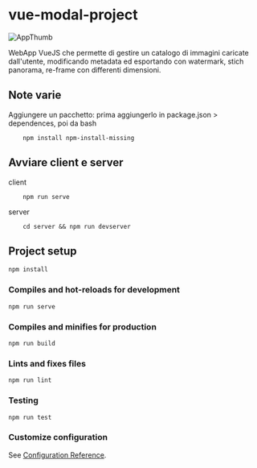 # vue-modal-project

![AppThumb](https://github.com/lucaBazza/Image-Toolkit-WebApp/blob/testing/src/assets/Thumbnail-ImageToolkitApp-v0.heic?raw=true)

WebApp VueJS che permette di gestire un catalogo di immagini caricate dall'utente, modificando metadata ed esportando con watermark, stich panorama, re-frame con differenti dimensioni.

## Note varie
Aggiungere un pacchetto: prima aggiungerlo in package.json > dependences, poi da bash
```console
    npm install npm-install-missing
```

## Avviare client e server
client
```console
    npm run serve
```

server
```console
    cd server && npm run devserver
```

## Project setup
```
npm install
```

### Compiles and hot-reloads for development
```
npm run serve
```

### Compiles and minifies for production
```
npm run build
```

### Lints and fixes files
```
npm run lint
```

### Testing
```
npm run test
```

### Customize configuration
See [Configuration Reference](https://cli.vuejs.org/config/).
